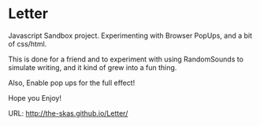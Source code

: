 Letter
======
Javascript Sandbox project. Experimenting with Browser PopUps, and a bit of css/html.

This is done for a friend and to experiment with using RandomSounds to simulate writing, and it kind of grew into a fun thing.

Also, Enable pop ups for the full effect!

Hope you Enjoy!

URL: http://the-skas.github.io/Letter/
